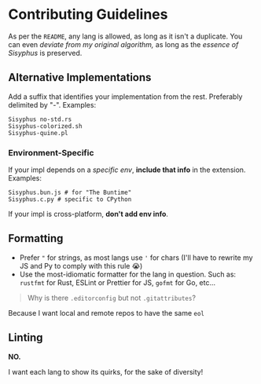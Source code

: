 # Contributing Guidelines
As per the `README`, any lang is allowed, as long as it isn't a duplicate. You can even *deviate from my original algorithm,* as long as the _essence of Sisyphus_ is preserved.

## Alternative Implementations
Add a suffix that identifies your implementation from the rest. Preferably delimited by "-". Examples:
```
Sisyphus no-std.rs
Sisyphus-colorized.sh
Sisyphus-quine.pl
```

### Environment-Specific
If your impl depends on a _specific env_, **include that info** in the extension. Examples:
```
Sisyphus.bun.js # for "The Buntime"
Sisyphus.c.py # specific to CPython
```

If your impl is cross-platform, **don't add env info**.

## Formatting
- Prefer `"` for strings, as most langs use `'` for chars (I'll have to rewrite my JS and Py to comply with this rule 😭)
- Use the most-idiomatic formatter for the lang in question. Such as: `rustfmt` for Rust, ESLint or Prettier for JS, `gofmt` for Go, etc...

> Why is there `.editorconfig` but not `.gitattributes`?

Because I want local and remote repos to have the same `eol`

## Linting
**NO.**

I want each lang to show its quirks, for the sake of diversity!

